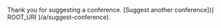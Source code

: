 Thank you for suggesting a conference. [Suggest another conference]({ ROOT_URI }/a/suggest-conference).
